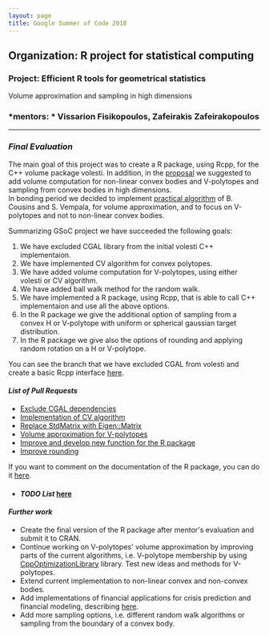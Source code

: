 ```yaml
---
layout: page
title: Google Summer of Code 2018
---  
```

  
## <span style="text-align:center;">Organization:  R project for statistical computing  
### <span style="text-align:center;">Project: Efficient R tools for geometrical statistics  
  Volume approximation and sampling in high dimensions  

### *mentors: * Vissarion Fisikopoulos, Zafeirakis Zafeirakopoulos
  
---------------------------------------------------------------------------  
    
### *Final Evaluation*  

The main goal of this project was to create a R package, using Rcpp, for the C++ volume package volesti. In addition, in the [proposal](https://drive.google.com/file/d/1CsblG42xXLoyYiDmcCSjRJhL3Eilxk5u/view) we suggested to add volume computation for non-linear convex bodies and V-polytopes and sampling from convex bodies in high dimensions.  
In bonding period we decided to implement [practical algorithm](http://mpc.zib.de/index.php/MPC/article/view/178/99) of B. Cousins and S. Vempala, for volume approximation, and to focus on V-polytopes and not to non-linear convex bodies.  
  
Summarizing GSoC project we have succeeded the following goals:  
1. We have excluded CGAL library from the initial volesti C++ implementaion.  
2. We have implemented CV algorithm for convex polytopes.  
3. We have added volume computation for V-polytopes, using either volesti or CV algorithm.  
4. We have added ball walk method for the random walk.  
5. We have implemented a R package, using Rcpp, that is able to call C++ implementaion and use all the above options.  
6. In the R package we give the additional option of sampling from a convex H or V-polytope with uniform or spherical gaussian target distribution.  
7. In the R package we give also the options of rounding and applying random rotation on a H or V-polytope.  
   
You can see the branch that we have excluded CGAL from volesti and create a basic Rcpp interface [here](https://github.com/TolisChal/volume_approximation/tree/develop).  

#### *List of Pull Requests*  
 - [Exclude CGAL dependencies](https://github.com/TolisChal/volume_approximation/pull/2)
 - [Implementation of CV algorithm](https://github.com/TolisChal/volume_approximation/pull/3)  
 - [Replace StdMatrix with Eigen::Matrix](https://github.com/TolisChal/volume_approximation/pull/6)
 - [Volume approximation for V-polytopes](https://github.com/TolisChal/volume_approximation/pull/7)  
 - [Improve and develop new function for the R package](https://github.com/TolisChal/volume_approximation/pull/8)  
 - [Improve rounding](https://github.com/TolisChal/volume_approximation/pull/9)  
   
 If you want to comment on the documentation of the R package, you can do it [here](https://drive.google.com/file/d/1htOhKLwk58Yai0a6mkHvfwpO42_0FbPy/view?usp=sharing).  
   
* #### *TODO List* [here](https://github.com/TolisChal/volume_approximation/issues/4)  
   
#### *Further work*  
 - Create the final version of the R package after mentor's evaluation and submit it to CRAN.  
 - Continue working on V-polytopes' volume approximation by improving parts of the current algorithms, i.e. V-polytope membership by using [CppOptimizationLibrary](https://github.com/PatWie/CppNumericalSolvers) library. Test new ideas and methods for V-polytopes.  
 - Extend current implementation to non-linear convex and non-convex bodies.  
 - Add implementations of financial applications for crisis prediction and financial modeling, describing [here](https://arxiv.org/abs/1803.05861).  
 - Add more sampling options, i.e. different random walk algorithms or sampling from the boundary of a convex body.  

